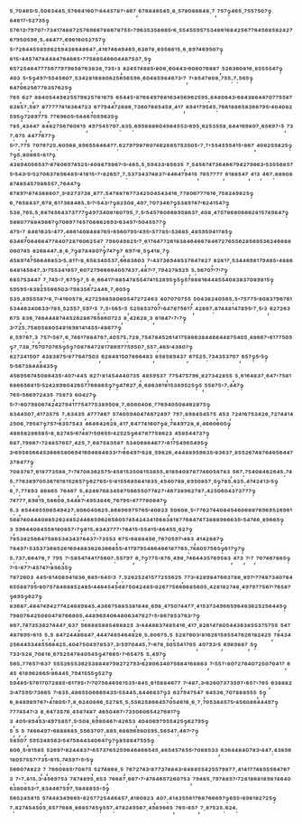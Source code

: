 ⁵·⁷⁰⁴⁶⁵′⁵:⁵⁰⁸³⁴⁴⁵·⁵⁷⁶⁶⁴¹⁶⁰⁷′⁸⁴⁴⁵⁷⁸⁷'⁴⁶⁷,⁶⁷⁶⁸⁴⁶⁵⁴⁵·⁸·⁵⁷⁸⁰⁸⁶⁶⁴⁸·⁷,⁷⁵⁷‽⁴⁶⁵·⁷⁵⁵⁷⁵⁰⁷‽⁸⁴⁶¹⁷'⁵²⁷³⁵‽⁵⁷⁶¹³′⁷⁹⁷⁰⁷'⁷³⁴¹⁷⁴⁸⁸⁷²⁵⁷⁶⁹⁸⁶⁷⁸⁸⁶⁷⁸⁷⁵⁵'⁷⁹⁶³⁵³⁵⁸⁶⁶⁵′⁶·⁵⁵⁴⁵⁵⁹⁵⁷⁵³⁴⁸⁶¹⁶⁸⁴²⁵⁶⁷⁷⁶⁴⁵⁶⁸⁵⁸²⁴²⁷⁶⁷⁹⁵⁰⁵⁹⁶·⁵:⁴⁸⁴⁷⁷:⁶⁹⁶¹⁶⁰⁵²⁷⁵⁷‽⁵'⁷²⁶⁴⁴⁵⁵⁸⁵⁹⁸²⁵⁹⁴³⁸⁶⁴⁸⁶⁴⁷:⁴¹⁶⁷⁴⁶⁴⁹⁴⁶⁵·⁶³⁸⁷⁸·⁶⁵⁵⁶⁶¹⁵·⁶·⁸⁹⁷⁴⁶⁹⁵⁰⁷‽⁸¹⁵'⁴⁴⁵⁷⁴⁷⁸⁴⁴⁸⁴⁷⁶⁴⁶⁶⁵'⁷⁷⁵⁸⁸⁵⁴⁶⁶⁰⁴⁴⁸⁷⁵³⁷·⁵‽⁶⁵⁷²⁵⁴⁸⁴⁷⁷⁷⁵⁶⁷⁷⁹⁷⁹⁸⁵⁸⁷⁶³⁸³⁸·⁷³⁵'³,⁸²⁴⁵⁷⁴⁸⁸⁵′⁸⁰⁸·⁶⁰⁴⁴³′⁶⁰⁶⁰⁷⁶⁸⁸⁷,⁵²⁶³⁶⁰⁸¹⁶·⁸⁵⁵⁵⁵⁴⁷‽⁴⁰³,⁵'⁵‽⁴⁹⁷′⁵⁵⁴⁵⁶⁰⁷·⁵³⁴²⁸¹⁸⁸⁸⁰⁶²⁵⁶⁵⁶⁵⁹⁶·⁶⁰⁴⁸⁵⁹⁸⁴⁶⁷³′⁷,⁷'⁸⁵⁴⁷⁸⁰⁸·⁷⁵⁵:⁷:⁵⁶⁵‽⁶⁴⁷⁰⁶²⁵⁶⁷⁷⁸³⁵⁷⁶²⁵‽⁷⁶⁵,⁶²⁷,⁸⁸⁴⁰⁵⁴⁴⁹⁸²⁵⁵⁷⁹⁸²⁵⁷⁸¹⁶⁷⁵,⁶⁵⁴⁴⁵'⁸⁷⁶⁸⁴⁹⁷⁶⁸¹⁶³⁴⁵⁶⁹⁶²⁵⁹⁵:⁸⁴⁸⁰⁶⁴³′⁶⁸⁴³⁸⁶⁴⁴⁷⁰⁷⁷⁵⁵⁸⁷⁸³⁸⁵⁷:⁵⁸⁷,⁸⁷⁷⁷⁷⁷⁴¹⁸³⁶⁴⁷²³,⁶⁷⁷⁹⁴⁴⁷²⁶⁸⁶·⁷³⁶⁰⁷⁶⁸⁵⁴⁵⁸·⁴¹⁷,⁸⁹⁴¹⁷⁹⁵⁴⁵:⁷⁶⁶¹⁸⁸⁶⁵⁸³⁶⁶⁷⁹⁵′⁴⁰⁴⁰⁸²⁵⁹⁵‽⁷²⁶⁹⁷⁷⁵,⁷⁷⁶⁹⁶⁰⁵′⁵⁸⁴⁶⁷⁰⁵⁹⁶³⁵‽⁷⁸⁵·⁴³⁴⁴⁷,⁸⁴⁸²⁷⁵⁶⁷⁶⁰⁸¹⁵,⁴⁹⁷⁵⁴⁵⁷⁰⁷:⁸³⁵:⁶⁹⁵⁸⁸⁸⁶⁰⁴⁹⁸⁴⁵⁵³′⁶⁹⁵·⁶²⁵³⁵⁵⁸·⁸⁴⁴¹⁶⁹⁸⁰⁷·⁶⁵⁶⁹⁷'⁵,⁷³⁷:⁶⁷⁵,⁴⁴⁷⁷⁶⁷⁷‽⁵′⁷:⁷⁷⁵,⁷⁰⁷⁶⁷²⁵:⁶⁰⁵⁶⁸·⁸⁹⁶⁵⁵⁸⁴⁶⁴⁷⁷:⁶²⁷⁹⁷⁹⁸⁷⁶⁰⁷⁴⁶²⁸⁸⁵⁷⁵³⁵⁰⁵'⁷·⁷'⁵⁵⁴⁵⁵⁵⁴¹⁵'⁸⁶⁷,⁴⁰⁸²⁵⁵⁸²⁵‽⁷‽⁵:⁸⁰⁸⁶⁵'⁸¹⁷‽⁴³⁸⁹⁴⁰⁵⁶⁵³⁷′⁸⁷⁸⁰⁶⁹⁷⁴⁵²⁵'⁴⁰⁸⁸⁷⁹⁸⁶⁷′⁵′⁴⁶⁵:⁵·⁵⁹⁴³³′⁸⁵⁶³⁵,⁷·⁵⁴⁵⁶⁷⁴⁷³⁶⁴⁶⁶⁷⁹⁴²⁷⁹⁶⁶³′⁵³⁵⁵⁶⁸⁵⁷⁵′⁵⁴³′⁵′⁵²⁷⁰⁶³⁷⁸⁵⁶⁴⁸⁵′⁴¹⁸¹⁵'⁷'⁸²⁶⁵⁷·⁷:⁵³⁷³⁴³⁷⁴⁸³⁷′⁴⁴⁶⁴⁷⁹⁴¹⁵,⁷⁶⁵⁷⁷⁷⁷,⁶¹⁸⁸⁵⁴⁷,⁴¹³,⁴⁶⁷:⁸⁸⁸⁰⁸⁸⁷⁴⁸⁵⁴⁵⁷⁹⁸⁶⁵⁵⁷:⁷⁶⁴⁴⁷‽⁶⁷⁸⁹⁷′⁸⁷⁴³⁸⁸⁸⁰⁷·³′⁸²⁷³⁷³⁸·⁸⁷⁷:⁵⁴⁷⁸⁸⁷⁶⁷⁷³⁴²⁵⁰⁴⁵⁴³⁴¹⁶·⁷⁷⁸⁰⁶⁷⁷⁷⁶¹⁶·⁷⁵⁸²⁴⁹⁸²⁵‽⁶·⁷⁶⁵⁸⁴³⁷·⁶⁷⁸·⁶¹⁷³⁶⁸⁴⁶⁵:⁵′⁷′⁵⁴³′⁷‽⁸²⁵⁰⁸·⁴⁰⁷·⁷⁰⁷³⁴⁶⁷‽⁵³⁸⁹⁷⁴⁷′⁶²⁴¹⁵⁴⁷‽⁵³⁸·⁷⁶⁵:⁵·⁶⁸⁷⁴⁵⁶⁴³⁷³⁷⁷⁷‽⁴⁹⁷³⁴⁰⁸¹⁸⁰⁷⁹⁵·⁷:⁵′⁵⁴⁵⁷⁶⁰⁶⁶⁸⁹⁵⁸⁶³⁷·⁴⁰⁸·⁴⁷⁵⁷⁸⁶⁸⁰⁶⁶⁶²⁸¹⁵⁷⁴⁹⁸⁴⁷‽⁵⁸⁸⁰⁷⁷⁸⁸⁴⁹⁸⁶⁷‽⁷⁰⁶⁹⁷⁷⁴⁵⁷⁰⁸⁶⁶²⁶⁹³′⁶³⁴⁵⁷′⁵⁰⁴⁵⁵⁷⁷‽⁴⁷⁵'⁷,⁸⁴⁶¹⁶³⁵'⁴⁷⁷:⁴⁶⁶¹⁴⁰⁸⁴⁸⁸⁷⁶⁵'⁶⁵⁶⁰⁷⁹⁵′⁴⁹⁵'⁵⁷⁷⁸⁵'⁵³⁶⁸⁵·⁴⁸⁵⁹⁵⁹⁴¹⁷⁸⁵‽⁶³⁴⁶⁷⁰⁶⁴⁶⁸⁴⁷⁷⁸⁴⁰⁷²⁸⁷⁶⁰⁶²⁵⁴⁷,⁷⁹⁸⁰⁴⁹⁸²⁵′⁷·⁶¹⁷⁴⁴⁷⁷²⁶¹⁸³⁸⁴⁶⁴⁶⁶⁷⁸⁴⁶⁷²⁷⁶⁵⁵⁶²⁸⁵⁶⁹⁵³⁶²⁴⁶⁶⁸⁸⁰⁶⁰⁷⁴⁵,⁸²⁶⁸⁴⁴⁷:⁸·⁶·⁷‽⁸⁷⁸⁴⁸⁰⁷‽⁷⁴⁷‽⁷,⁶⁹⁷′⁶·⁵‽⁴¹⁸·⁷‽⁴⁵⁸⁹⁷⁴⁷⁵⁶⁶⁴⁶⁸⁵³′⁵:⁸¹⁷'⁸·⁶⁵⁸³⁴⁰⁵³⁷:⁶⁶⁸³⁶⁰³,⁷'⁴³⁷³⁶⁹⁴⁸⁵³⁷⁶⁴⁷⁸²⁷,⁸²⁸¹⁷·⁵³⁴⁴⁶⁹⁸¹⁷⁹⁴⁶⁵'⁴⁸⁸⁶⁸⁴⁸¹⁴⁵⁶⁴⁷:³′⁷⁵⁵³⁴¹⁸⁵⁷·⁶⁰⁷²⁷⁹⁶⁶⁶⁶⁴⁰⁵⁷⁴³⁷:⁴⁸⁷′⁷·⁷⁹⁴²⁷⁸⁵²⁵,⁵:⁵⁶⁷⁰⁷′⁷′⁷‽⁶⁸⁵⁷⁵³⁴⁴⁷,⁷·⁷⁴⁵'⁷·⁶⁷⁵‽⁷·⁵,⁶·⁶⁶⁴¹⁷′⁸⁸⁵⁴⁷⁸⁵⁵⁴⁷⁴¹⁵²⁸⁹⁵‽⁵‽⁵⁷⁸⁸⁸¹⁶⁴⁴⁸⁵⁵⁴⁰⁸³⁸³⁷⁰⁸⁹⁸¹⁵‽⁵⁹⁵⁹⁵'⁸³⁸²⁵⁵⁶⁶⁵⁰³′⁷⁹⁸³⁵⁶⁷²⁴⁴⁶·⁷·⁶⁰⁵‽⁵³⁵:⁸⁹⁵⁵⁵⁸⁷′⁸·⁷′⁴¹⁶⁰⁵⁷⁸·⁴²⁷²⁵⁶⁸⁵⁸⁰⁸⁰⁵⁴⁷²⁷²⁴⁶³,⁴⁰⁷⁰⁷⁰⁷⁵⁵,⁵⁰⁴³⁸²⁴⁰⁵⁶⁵:⁵'⁷⁵⁷⁷⁵′⁸⁰⁸³⁷⁹⁶⁷⁶¹⁵³⁴⁴⁶³⁴⁰⁶³³′⁷⁸⁵·⁵²⁵⁵⁷·⁵⁹⁷′⁵,⁷:⁵'⁵⁶⁵'⁵,⁵²⁵⁸⁵³⁷⁰⁷'⁶⁴⁷⁸⁷⁵⁶¹⁷,⁴²⁸⁶⁷:⁸⁷⁴⁴⁸¹⁴⁷⁸⁹⁵′⁷·⁵′³,⁶²⁷²⁶³⁶⁷⁵,⁸³⁶·⁷⁴⁶⁴⁴⁴⁸⁷⁴⁴⁵²⁶²⁸⁶⁷⁶⁵⁸⁶⁰⁷²³,⁸·⁴²⁶²⁸·³,⁶¹⁸⁴⁷'⁷'⁷‽³′⁷²⁵:⁷⁵⁸⁰⁵⁸⁸⁰⁵⁴⁸¹⁸⁹⁸¹⁴¹⁴⁵⁵'⁴⁸⁶⁷⁷‽⁸·⁵⁹⁷⁶⁷:³,⁷⁵⁷'⁵⁶⁷:⁶·⁷⁴⁶¹⁷⁸⁸⁴⁷⁶⁷:⁴⁰⁵⁷⁵:⁷²⁸·⁷⁵⁴⁷⁸⁴⁵²⁶¹⁴¹⁷⁵⁸⁶⁶³⁸⁴⁴⁶⁸⁴⁴⁸⁷⁵⁴⁰⁵·⁸⁸⁶⁶⁷'⁶¹⁷⁷⁵⁰⁵‽⁷·⁷³⁸·⁷⁵⁷⁰⁷⁰⁷⁶⁵‽⁵‽⁷⁰⁸⁷⁶⁴⁷²⁸¹⁷⁸⁶⁹⁷⁷⁵⁹⁵⁰⁷·⁵⁵⁷:⁴⁶⁵′⁴³⁶⁰⁷‽⁸²⁷³⁴¹⁵⁰⁷,⁴³⁸³⁸⁷⁵′⁸⁷⁷⁶⁴⁷⁵⁰³,⁶²⁸⁴⁸¹⁵⁰⁷⁸⁶⁶⁴⁸³,⁸⁵⁸⁵⁸⁹⁴³⁷,⁶⁷⁵²⁵:⁷³⁴³⁵³⁷⁰⁷,⁶⁵⁷‽⁵′⁵‽⁵′⁵⁶⁷³⁸⁴⁴⁸⁴³⁵‽⁴⁵⁶⁹⁵⁶⁷⁴⁵⁰⁸⁶⁴³⁵'⁴⁰⁷′⁴⁴⁵,⁸²⁷'⁸¹⁴⁵⁴⁴⁴⁰⁷³⁵,⁴⁸⁵⁹⁵³⁷,⁷⁷⁵⁴⁷⁵⁷⁹⁶·⁸²⁷³⁴²⁸⁵⁵,⁵·⁶¹⁶⁴⁸³⁷·⁶⁴⁷'⁷⁵⁸¹⁶⁸⁶⁶⁵⁶⁸¹⁵′⁵²⁴²⁸⁹⁸⁰⁴²⁶⁵⁷⁷⁶⁶⁸⁶⁵‽⁷‽⁴⁷⁶²⁷·⁶·⁶⁸⁶³⁶¹⁸¹⁵³⁸⁹⁵²⁵‽⁵,⁵⁵⁸⁷⁵'⁷:⁴⁴⁷‽⁷⁶⁵'⁵⁶⁶⁹⁷²⁴³⁵,⁷⁵⁸⁷³,⁶⁰⁴²⁷‽⁵′⁷'⁶⁰⁷⁹⁸⁰⁶⁷⁴²⁴²⁷⁹⁴¹⁷⁷⁵⁴⁷⁷⁵³⁸⁹⁵⁰⁸·⁷:⁶⁰⁶⁰⁴⁰⁶·⁷⁷⁶⁹⁴⁰⁵⁰⁸⁴⁶²⁸⁷⁵‽⁸³⁴⁴⁵⁰⁷·⁴¹⁷³⁵⁷⁵,⁷:⁶³⁴³⁵,⁴⁷⁷⁷⁴⁶⁷,⁵⁷⁴⁰⁵⁹⁴⁰⁴⁷⁴⁶⁷²⁴⁹⁷,⁷⁹⁷:⁸⁹⁸⁴⁵⁴⁵⁷⁵,⁴⁵³,⁷²⁴¹⁶⁷⁵³⁴²⁶·⁷²⁷⁴⁴¹⁴²⁵⁰⁶·⁷⁹⁵⁸⁷‽⁷⁵⁷′⁶³⁵⁷⁵⁴³,⁴⁶⁴⁶⁴²⁶²⁸·⁴¹⁷·⁶⁴⁷⁷⁴¹⁶⁰⁷‽⁸·⁷⁸⁴⁹⁷²⁸·⁸·⁴⁶⁶⁰⁶⁰⁵‽⁴⁸⁸⁵⁸²⁸⁶⁵⁸⁵'⁶·⁸²⁷⁴⁵′⁶⁷⁴⁸⁷′⁵⁰⁶⁵⁵′⁴²⁵²⁵‽⁶⁴⁷⁸⁷⁷⁵⁸⁶²³,⁴⁵⁸⁵⁴⁴⁷³⁷‽⁶⁸⁷:⁷⁹⁸⁶⁷'⁷²⁴⁸⁵⁷⁶⁵⁷·⁴²⁵·⁷·⁶⁸⁷⁵⁸³⁵⁸⁷,⁵³⁴⁰⁶⁸⁶⁴⁶⁷⁷'⁶¹⁷⁵⁴⁹⁶⁵⁴⁹⁵‽³′⁶⁹⁵⁶⁵⁶⁶⁴⁵³⁶⁶⁶⁵⁸⁰⁶⁹⁴¹⁶⁹⁴⁶⁸⁴⁶³³′⁷′⁶⁶⁴⁹⁷′⁶²⁸·⁵⁹⁸²⁶·⁴⁴⁴⁸⁸⁹⁵⁹⁶³⁵′⁸³⁶³⁷·⁸⁵⁵²⁶⁷⁴⁸⁷⁶⁴⁶⁵⁶⁴⁴⁷³⁷⁸⁴⁷⁷‽⁷⁰⁸³⁷⁸⁷·⁶¹⁸⁷⁷³⁵⁸⁸·⁷'⁷⁴⁷⁰⁸³⁶²⁵⁷⁵′⁴⁵⁸¹⁵³⁵⁰⁸¹⁵³⁸⁵⁵:⁸¹⁸⁹⁴⁰⁸⁷⁸⁷⁷⁴⁶⁰⁵⁸⁷⁸³,⁵⁶⁷:⁷⁵⁴⁰⁸⁴⁶²⁶⁴⁵:⁷⁴⁵:⁷⁷⁶³⁸⁹⁷⁰⁵³⁶⁷⁶¹⁸¹⁵²⁶⁵⁷‽⁶²⁷⁶⁵'⁵′⁸¹⁵⁵⁶⁸⁵⁸⁴¹⁸³⁵·⁴⁹⁴⁰⁷⁸⁸·⁸⁹⁵⁰⁸⁵⁷·⁵‽⁷⁸⁵:⁶²⁵:⁴⁷⁴²⁴¹³′⁵‽⁶·⁷:⁷⁷⁸⁹³,⁸⁶⁸⁶⁵,⁷⁶⁴⁶⁷,⁵:⁸²⁴⁶⁷⁶⁸³⁴⁵⁸⁷⁵⁶⁶⁵⁵⁰⁷⁷⁴²⁷'⁴⁶⁷³⁸⁹⁶²⁷⁸⁷:⁴²⁵⁰⁶⁰⁴³⁷³⁷⁷⁷‽⁷⁴⁷⁷⁷·⁸⁹⁸¹⁵·⁵⁸⁶⁰⁸·⁵⁴⁴⁸⁷′⁴⁹⁵³⁸⁴⁶·⁷⁶⁷⁹⁵'⁴⁷⁷⁷⁸⁰⁸⁴⁷‽⁵:³,⁸⁵⁴⁴⁶⁵⁵⁰⁶⁵⁴⁹⁴²⁷:⁸⁰⁶⁰⁴⁰⁶²⁵:⁸⁶⁸⁹⁶⁹⁷⁵⁷⁶⁵′⁴⁰⁸²³,⁵⁰⁶⁰⁸·⁵'⁷⁷⁶²⁷⁴⁴⁰⁸⁴⁵⁴⁶⁰⁶⁸⁸⁷⁶⁹⁶⁹⁵²⁶⁹⁶¹⁵⁶⁸⁷⁴⁰⁴⁴⁴⁰⁸⁸⁵²⁶²⁴⁸⁵²⁴⁴⁶⁸⁵⁹⁶²⁶⁵⁶⁰⁵⁷⁴⁵⁴²⁴³⁴¹⁵⁶⁸³⁸¹⁸⁷⁷⁶⁸⁴⁷⁴⁷³⁸⁸⁸⁹⁶⁶⁶³⁵'⁵⁴⁷⁴⁶·⁸⁹⁶⁶⁵‽³,⁵⁹⁶⁴⁴⁰⁸⁴⁵⁵⁸¹⁸⁰⁸⁵⁷'⁷‽⁸¹⁵:⁸³⁴³⁷⁷⁷'⁷⁶⁴¹⁵'⁵⁵⁴¹⁵′⁴⁶⁴⁵⁵·⁶²⁷‽⁷⁸⁵³⁸²⁵⁶⁶⁴⁷⁵⁸⁶⁵³⁴³⁴³⁷⁸⁴³⁷'⁷³⁵⁵³,⁶⁷⁵'⁶⁸⁸⁸⁴⁵⁶·⁷⁶⁷⁰⁵⁹⁷′⁴⁶³,⁴¹⁴²⁸⁸⁷‽⁷⁸⁴⁹⁷'⁵³⁵³⁷³⁶⁸⁵²⁶¹⁶⁹⁴⁸⁸³⁶²⁶³⁶⁶⁸⁵⁵′⁴¹⁷⁹⁷⁹⁵⁴⁶⁶⁴⁶⁶¹⁸⁷⁷⁶⁵:⁷⁴⁸⁰⁵⁷⁵⁶⁵‽⁶¹⁷‽⁷‽⁵:⁷³⁷:⁶⁶⁴⁷⁶·⁷,⁷⁹⁵,⁷'⁵⁸⁵⁴⁷⁴⁴¹⁷⁵⁶⁰⁷:⁵⁵⁷⁹⁷,⁶·⁷‽⁷⁷⁵'⁸⁷⁶·⁴⁹⁸·⁷⁴⁶⁴⁴³⁵⁷⁶⁹⁵⁸³,⁴⁷³,⁷′⁷,⁷⁰⁷⁴⁶⁷⁸⁶⁵‽⁷′⁵'⁶⁷⁷′⁴⁵⁷⁴⁷′⁸⁵⁶³⁵‽⁷⁸⁷²⁶⁰³,⁴⁴⁵′⁸¹⁴⁰⁸⁹⁴¹⁸³⁶·⁶⁸⁵'⁶⁴⁵′³,⁷:⁵²⁶²⁵²⁴¹⁵⁷⁷²⁵⁵⁶²⁵,⁷⁷³′⁴²⁸⁹⁸⁴⁷⁶⁶³⁷⁸⁸·⁸⁹⁷′⁷⁷⁴⁸⁷³⁴⁰⁷⁸⁴⁶⁵⁵⁸⁸⁷⁹⁵′⁸⁰⁷⁵⁷⁸⁴⁶⁸⁸⁵²⁴⁸⁵′⁴⁴⁶⁴⁵⁴⁵⁴⁸⁷⁵⁰⁴²⁴⁸⁵′⁸²⁶⁷⁷⁵⁶⁶⁶⁶⁸⁵⁶⁰⁵·⁴²⁸¹⁸²⁷⁴⁸·⁴⁹⁷⁹⁷⁷⁵⁶⁷′⁷⁶⁵⁸⁷‽⁶⁹⁵‽⁶²⁷‽⁸³⁶⁸⁷:⁴⁸⁴⁷⁴⁹⁴²⁷⁷⁴²⁴⁶⁸⁹⁸⁴⁵:⁴³⁶⁶⁷⁵⁸⁸⁵³⁸¹⁸⁴⁸·⁶⁹⁸·⁴⁷⁵⁰⁷⁴⁴⁷⁷·⁴¹⁵³⁷³⁴⁹⁶⁶⁵⁹⁶⁴⁶³⁶²⁵²⁵⁶⁴⁴⁵‽⁷⁹⁸⁰⁷⁶⁴²⁵⁰⁸⁰⁴⁷⁸⁷⁶⁶⁸⁰⁵:⁴⁴⁸⁹⁶⁹⁴⁰⁶⁴⁸⁰⁶³⁴⁷⁸²⁷'⁵'⁸⁶⁷⁸⁵³⁷⁶³′⁷‽⁸⁶⁷:⁷⁴⁷³⁵³⁸²⁷⁴⁴⁴⁷·⁶³⁷,⁵⁶⁶⁸⁸⁵⁸⁸⁵⁴⁶⁸⁸²⁵,³′⁴⁴⁴⁸⁶³⁷⁴⁸⁵⁴¹⁶·⁴¹⁷·⁸²⁸¹⁴⁷⁸⁰⁵⁴⁴³⁶³⁸⁵⁵³⁷⁵⁷⁵⁵,⁵⁴⁷⁴⁸⁷⁶⁹⁵'⁶¹⁵,⁵:⁵,⁸⁴⁷²⁴⁴⁸⁶⁸⁴⁷·⁴⁴⁴⁷⁴⁸⁵⁴⁶⁴⁸²⁶·⁵:⁶⁰⁶⁷⁵:⁵,⁵²⁸⁷⁶⁰³′⁸¹⁶²⁶¹⁵⁸⁵⁵⁴⁷⁶²⁶¹⁸²⁴²⁵,⁷⁸⁴³⁴²⁵⁶⁴⁴⁵³⁴⁸⁵⁵⁶⁸⁴²⁵:⁴⁰⁴⁷⁵⁰⁴⁹⁷⁸⁵³⁷:³′⁵⁹⁷⁰⁴⁴⁵:⁷'⁶⁷⁸·⁵⁰⁵⁵⁴¹⁷⁰⁵,⁴⁰⁷⁹³′⁵,⁶⁹⁸⁹⁸⁸⁷,⁵‽⁷³³′⁵²⁸·⁷⁰⁸¹⁸·⁶⁷⁵²⁵⁴⁷⁸⁴⁰⁵⁴⁵‽⁴⁷⁶⁶⁵'⁷′⁶⁵⁴⁷⁵,⁵:⁴⁹⁷‽⁵⁶⁵:⁷⁷⁶⁵⁷′⁶³⁷,⁵⁵⁵²⁶⁵⁵³⁶²⁵³⁸⁸⁴⁸⁷⁹⁸²⁷²⁷⁹³′⁶²⁸⁰⁶³⁴⁰⁷⁵⁶⁸⁴¹⁶⁸⁸⁶³,⁷′⁵⁵⁷'⁸⁰⁷²⁷⁶⁴⁰⁷²⁵⁰⁷⁰⁴¹⁷,⁶⁴⁵,⁶¹⁸⁹⁶²⁶⁶⁵′⁸⁶⁴⁴⁵·⁷⁹⁴¹⁵⁵⁵‽⁵²⁷‽⁵⁹⁴⁸⁵′⁵⁷⁶¹⁷⁰⁷²⁸⁸⁵'⁶¹⁷⁹⁵'⁷′⁷⁰⁷⁵⁶⁴⁶⁵⁶¹⁵³⁵'⁸⁴⁵·⁶¹⁵⁸⁸⁴⁶⁷⁷,⁷′⁴⁸⁷:³′⁶²⁶⁰⁷³⁷³⁵⁹⁷'⁶⁵⁷'⁷⁶⁵,⁶³⁸⁸⁸²³′⁴⁷⁵⁹⁵′⁷³⁶⁶⁵,⁷′⁸³⁵:⁴⁸⁶⁵⁵⁰⁶⁶⁶⁹⁴³⁵′⁵⁵⁴⁴⁵:⁸⁴⁴⁶⁸³⁷‽³,⁶³⁷⁹⁴⁷⁵⁴⁷,⁶⁴⁵³⁶·⁷⁰⁷⁸⁸⁸⁵⁵⁵,⁵‽⁶·⁸⁴⁸⁹⁸⁹⁷⁶⁷'⁴¹⁸⁰⁵′⁷:⁸·⁶²⁴⁰⁸⁶⁶·⁵²⁷⁸⁵·⁵:⁵⁵⁶²⁵⁸⁶⁶⁴⁵⁷⁰⁵⁴⁶¹⁶·⁶·⁷·⁷⁰⁵³⁸⁴⁵⁷⁵′⁴⁵⁶⁰⁸⁶⁴⁴⁴⁹⁷‽⁷⁷⁷⁴⁵⁴⁷′³,⁸·⁶⁴⁷³⁵⁷⁶·⁴⁵⁸⁷⁴⁸⁷,⁴⁶⁵⁰⁴⁶⁷'⁷³⁵⁰⁶⁰⁶⁵⁴²⁷⁶⁸¹⁷‽³,⁴⁰⁵′⁸⁹⁴⁵³′⁴⁹⁷⁵⁸⁵⁷:⁵′⁵⁰⁸·⁶⁹⁸⁰⁴⁶⁷′⁴²⁶⁵³,⁴⁰⁴⁰⁶⁹⁷⁹⁵⁵⁴²⁵‽⁶²⁷⁹⁵‽⁵,⁵,⁵,⁷⁴⁶⁶⁴⁹⁷'⁶⁸⁸⁸⁶⁸⁵·⁵⁵⁶³⁷⁰⁷:⁸⁸⁵·⁶⁸⁶⁹⁶⁹⁸⁰⁵⁹⁵:⁵⁶⁵⁴⁷:⁴⁶⁷′⁷‽⁵⁸⁵⁰⁷,⁵⁹⁵³⁴⁸⁵⁶³′⁵⁴⁷⁵⁶⁴⁴³⁴⁰⁶⁴⁷‽⁷‽⁸⁵⁸⁸⁴⁷⁵⁵⁵‽⁸⁰⁶·⁵′⁸¹⁵⁸⁵,⁵²⁶⁹⁷′⁸²⁴⁴⁴³⁷'⁶⁵⁷³⁷⁶⁵²⁵⁹⁶⁴⁶⁴⁶⁶⁵⁴⁵·⁴⁶⁵⁴⁵⁷⁸⁵⁵′⁷⁰⁸⁸⁵³³,⁶³⁶⁴⁴⁸⁴⁰⁷⁸³′⁴⁴⁷:⁴³⁸⁵⁶¹⁸⁰⁵⁷⁵⁵⁷′⁷³⁵'⁶¹⁵:⁷⁴⁵⁹⁷'⁵′⁵‽⁵⁶⁶⁰⁷⁴⁸²³,⁷,⁷⁶⁶⁰⁸⁸⁵′⁷⁰⁸⁷⁵,⁵²⁷⁴⁸⁶⁸·⁵,⁷⁶⁷²⁷⁴³′⁸⁷⁷³⁷⁴⁸⁴³′⁸⁴⁸⁸⁵⁵⁴²⁵⁵⁷⁹⁸⁷⁷·⁴¹⁴¹⁷⁷⁴⁸⁵⁵⁵⁶⁴⁷⁶⁷³,⁷'⁷:⁸¹⁵:³′⁴⁵⁶⁹⁷⁵³,⁷⁸⁷⁴⁸⁹⁵·⁸⁵³,⁷⁶⁶⁸⁷·⁶⁶⁷'⁷′⁴⁷⁸⁴⁶⁵⁷²⁶⁰⁷⁵³,⁷⁹⁴⁸⁵·⁷⁹⁷⁸⁸⁵⁷′⁷²⁸¹⁸⁶⁸¹⁸⁹⁸⁷⁴⁶⁴⁰⁶³⁸⁰⁸⁵³′⁷·⁸³⁴⁴⁶⁷⁵⁹⁷·⁵⁸⁴⁸⁸⁵⁵'⁵‽⁵⁶⁵²⁴⁵⁸¹⁵,⁵⁷⁴⁴⁸³⁴⁹⁸⁶⁵'⁸²⁵⁷⁷²⁵⁴⁴⁶⁴⁵⁷·⁴¹⁸⁰⁸²³,⁴⁰⁷:⁴¹⁴³⁵⁵⁶¹⁷⁶⁸⁷⁶⁶⁶⁹⁷‽⁶⁵⁵'⁶⁹⁸¹⁸²⁷²⁵‽⁷:⁸²⁷⁴⁵⁴⁵⁰⁵·⁶⁵⁷⁷⁶⁸⁶·⁸⁶⁸⁵⁷⁴⁵‽⁵⁵⁷:⁴⁷⁸²⁴⁹⁵⁶⁷·⁴⁵⁸⁹⁸⁶⁵,⁷⁶⁵'⁶⁵⁷,⁷·⁸⁷⁵²⁵:⁶²⁴:
